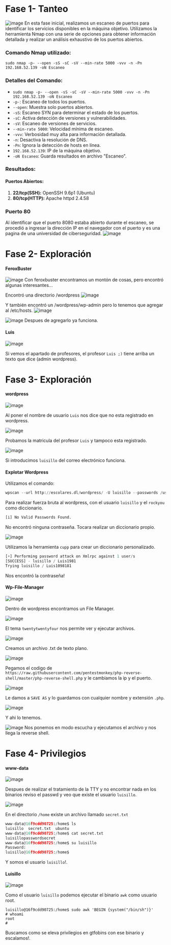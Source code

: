 # Fase 1- Tanteo
![image](https://github.com/haw441kings/DockerLabsWriteUps/assets/136659799/8306a2d4-ebce-443e-a0cb-d8e796bc49b0)
En esta fase inicial, realizamos un escaneo de puertos para identificar los servicios disponibles en la máquina objetivo. Utilizamos la herramienta Nmap con una serie de opciones para obtener información detallada y realizar un análisis exhaustivo de los puertos abiertos.
### Comando Nmap utilizado:

`sudo nmap -p- --open -sS -sC -sV --min-rate 5000 -vvv -n -Pn 192.168.52.139 -oN Escaneo`

### Detalles del Comando:

- `sudo nmap -p- --open -sS -sC -sV --min-rate 5000 -vvv -n -Pn 192.168.52.139 -oN Escaneo`
- `-p-`: Escaneo de todos los puertos.
- `--open`: Muestra solo puertos abiertos.
- `-sS`: Escaneo SYN para determinar el estado de los puertos.
- `-sC`: Activa detección de versiones y vulnerabilidades.
- `-sV`: Escaneo de versiones de servicios.
- `--min-rate 5000`: Velocidad mínima de escaneo.
- `-vvv`: Verbosidad muy alta para información detallada.
- `-n`: Desactiva la resolución de DNS.
- `-Pn`: Ignora la detección de hosts en línea.
- `192.168.52.139`: IP de la máquina objetivo.
- `-oN Escaneo`: Guarda resultados en archivo "Escaneo".

### Resultados:

#### Puertos Abiertos:

1. **22/tcp(SSH):** OpenSSH 9.6p1 (Ubuntu)
2. **80/tcp(HTTP):** Apache httpd 2.4.58

### Puerto 80
Al identificar que el puerto 8080 estaba abierto durante el escaneo, se procedió a ingresar la dirección IP en el navegador con el puerto y es una pagina de una universidad de ciberseguridad.
![image](https://github.com/haw441kings/DockerLabsWriteUps/assets/136659799/5b26eb15-db47-4c5c-bd2d-2adacec8d262)

# Fase 2- Exploración

#### FeroxBuster
![image](https://github.com/haw441kings/DockerLabsWriteUps/assets/136659799/e42cccbd-681d-41de-b250-a71f74d9d9a9)
Con feroxbuster encontramos un montón de cosas, pero encontró algunas interesantes...

Encontró una directorio /wordpress
![image](https://github.com/haw441kings/DockerLabsWriteUps/assets/136659799/70c540d1-86f0-4242-9cf8-1de1bdca06a6)

Y también encontró un /wordpress/wp-admin pero lo tenemos que agregar al /etc/hosts.
![image](https://github.com/haw441kings/DockerLabsWriteUps/assets/136659799/bb91ac9d-d761-4db6-8e77-e3a1b0d0eaa9)

![image](https://github.com/haw441kings/DockerLabsWriteUps/assets/136659799/a9130d69-fad8-4e17-8c18-304097747739)
Despues de agregarlo ya funciona.

#### Luis
![image](https://github.com/haw441kings/DockerLabsWriteUps/assets/136659799/7ad991c1-2f99-4a95-bd39-85002f24452d)

Si vemos el apartado de profesores, el profesor `Luis ;)` tiene arriba un texto que dice (admin wordpress).


# Fase 3- Exploración

#### wordpress
![image](https://github.com/haw441kings/DockerLabsWriteUps/assets/136659799/b713ab72-c8e8-46be-b763-d196288eb6e3)

Al poner el nombre de usuario `Luis` nos dice que no esta registrado en wordpress.

![image](https://github.com/haw441kings/DockerLabsWriteUps/assets/136659799/4f307386-d3f7-46a8-b682-dca27c009c4d)

Probamos la matricula del profesor `Luis` y tampoco esta registrado.

![image](https://github.com/haw441kings/DockerLabsWriteUps/assets/136659799/aa730016-31ea-48dc-8ce9-7a4a973cf894)

Si introducimos `luisillo` del correo electrónico funciona.

#### Explotar Wordpress

Utilizamos el comando:
```python
wpscan --url http://escolares.dl/wordpress/ -U luisillo --passwords /usr/share/wordlists/rockyou.txt
```
Para realizar fuerza bruta al wordpress, con el usuario `luisillo` y el `rockyou` como diccionario.

```python
[i] No Valid Passwords Found.
```
No encontró ninguna contraseña. Tocara realizar un diccionario propio.

![image](https://github.com/haw441kings/DockerLabsWriteUps/assets/136659799/9f8a5e9c-b6f7-4012-85d7-24098c35a7fd)

Utilizamos la herramienta `cupp` para crear un diccionario personalizado.

```python
[+] Performing password attack on Xmlrpc against 1 user/s
[SUCCESS] - luisillo / Luis1981                                                                                                                                                                             
Trying luisillo / Luis1098181
```
Nos encontró la contraseña!

#### Wp-File-Manager
![image](https://github.com/haw441kings/DockerLabsWriteUps/assets/136659799/f09a5289-2ade-4c97-88b9-87ddeba7ea0e)

Dentro de wordpress encontramos un File Manager.

![image](https://github.com/haw441kings/DockerLabsWriteUps/assets/136659799/5e88d99a-24ff-4fab-8154-ccf388828ec8)

El tema `twentytwentyfour` nos permite ver y ejecutar archivos.

![image](https://github.com/haw441kings/DockerLabsWriteUps/assets/136659799/9f8aa99b-9133-4a0f-ba1d-a83e057b6c8e)

Creamos un archivo .txt de texto plano.

![image](https://github.com/haw441kings/DockerLabsWriteUps/assets/136659799/44864bfb-a261-4e13-8c9b-1cdfae13405e)

Pegamos el codigo de `https://raw.githubusercontent.com/pentestmonkey/php-reverse-shell/master/php-reverse-shell.php` y le cambiamos la ip y el puerto.

![image](https://github.com/haw441kings/DockerLabsWriteUps/assets/136659799/e920fc5b-714a-4887-82d3-ebc77ee083d0)

Le damos a `SAVE AS` y lo guardamos con cualquier nombre y extensión `.php`.

![image](https://github.com/haw441kings/DockerLabsWriteUps/assets/136659799/0ce9e06b-d5a2-4509-999b-9d8865ba4576)

Y ahi lo tenemos.

![image](https://github.com/haw441kings/DockerLabsWriteUps/assets/136659799/59748050-eefb-4b82-9bbf-7a7db5fea34d)
Nos ponemos en modo escucha y ejecutamos el archivo y nos llega la reverse shell.

# Fase 4- Privilegios

#### www-data
![image](https://github.com/haw441kings/DockerLabsWriteUps/assets/136659799/c94f7177-1c4f-49e6-9b87-1692b6963ab6)

Despues de realizar el tratamiento de la TTY y no encontrar nada en los binarios reviso el passwd y veo que existe el usuario `luisillo`.

![image](https://github.com/haw441kings/DockerLabsWriteUps/assets/136659799/44cb1e15-f263-4924-8830-01d706a54a11)

En el directorio `/home` existe un archivo llamado `secret.txt`
```python
www-data@16f9cdd90725:/home$ ls  
luisillo  secret.txt  ubuntu
www-data@16f9cdd90725:/home$ cat secret.txt 
luisillopasswordsecret
www-data@16f9cdd90725:/home$ su luisillo
Password: 
luisillo@16f9cdd90725:/home$ 
```
Y somos el usuario `luisillo`!.

#### Luisillo
![image](https://github.com/haw441kings/DockerLabsWriteUps/assets/136659799/4ac9b5b1-4a90-4716-b96e-0797f48f6651)

Como el usuario `luisillo` podemos ejecutar el binario `awk` como usuario root.
```
luisillo@16f9cdd90725:/home$ sudo awk 'BEGIN {system("/bin/sh")}'
# whoami
root
# 
```
Buscamos como se eleva privilegios en gtfobins con ese binario y escalamos!.
